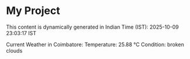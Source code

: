 # My Project

This content is dynamically generated in Indian Time (IST): 2025-10-09 23:03:17 IST


Current Weather in Coimbatore:
Temperature: 25.88 °C
Condition: broken clouds
